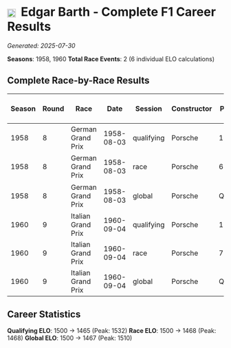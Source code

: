# <img src="https://upload.wikimedia.org/wikipedia/commons/b/ba/Flag_of_Germany.svg" alt="Germany" width="20" height="auto" style="vertical-align: middle; margin-right: 5px;" onerror="this.outerHTML='🇩🇪'; this.style.marginRight='5px';"/> Edgar Barth - Complete F1 Career Results

*Generated: 2025-07-30*

**Seasons**: 1958, 1960
**Total Race Events**: 2 (6 individual ELO calculations)

## Complete Race-by-Race Results

| Season | Round | Race | Date | Session | Constructor | Position | Starting ELO | ELO Change | Final ELO | Teammate | Teammate Position | Teammate Starting ELO | Teammate ELO Change | Teammate Final ELO |
|--------|-------|------|------|---------|-------------|----------|--------------|------------|-----------|----------|-------------------|----------------------|---------------------|-------------------|
| 1958 | 8 | German Grand Prix | 1958-08-03 | qualifying | Porsche | 13 | 1500 | +32 | 1532 | <img src="https://upload.wikimedia.org/wikipedia/commons/2/20/Flag_of_the_Netherlands.svg" alt="Netherlands" width="20" height="auto" style="vertical-align: middle; margin-right: 5px;" onerror="this.outerHTML='🇳🇱'; this.style.marginRight='5px';"/> Carel Godin de Beaufort | 15 | N/A | N/A | N/A |
| 1958 | 8 | German Grand Prix | 1958-08-03 | race | Porsche | 6 | 1500 | N/A | 1500 | <img src="https://upload.wikimedia.org/wikipedia/commons/2/20/Flag_of_the_Netherlands.svg" alt="Netherlands" width="20" height="auto" style="vertical-align: middle; margin-right: 5px;" onerror="this.outerHTML='🇳🇱'; this.style.marginRight='5px';"/> Carel Godin de Beaufort | DNF | N/A | N/A | N/A |
| 1958 | 8 | German Grand Prix | 1958-08-03 | global | Porsche | Q:13/R:6 | 1500 | +10 | 1510 | <img src="https://upload.wikimedia.org/wikipedia/commons/2/20/Flag_of_the_Netherlands.svg" alt="Netherlands" width="20" height="auto" style="vertical-align: middle; margin-right: 5px;" onerror="this.outerHTML='🇳🇱'; this.style.marginRight='5px';"/> Carel Godin de Beaufort | Q:15/R:DNF | N/A | N/A | N/A |
| 1960 | 9 | Italian Grand Prix | 1960-09-04 | qualifying | Porsche | 12 | 1500 | -35 | 1465 | <img src="https://upload.wikimedia.org/wikipedia/commons/b/ba/Flag_of_Germany.svg" alt="Germany" width="20" height="auto" style="vertical-align: middle; margin-right: 5px;" onerror="this.outerHTML='🇩🇪'; this.style.marginRight='5px';"/> Hans Herrmann | 10 | N/A | N/A | N/A |
| 1960 | 9 | Italian Grand Prix | 1960-09-04 | race | Porsche | 7 | 1500 | -32 | 1468 | <img src="https://upload.wikimedia.org/wikipedia/commons/b/ba/Flag_of_Germany.svg" alt="Germany" width="20" height="auto" style="vertical-align: middle; margin-right: 5px;" onerror="this.outerHTML='🇩🇪'; this.style.marginRight='5px';"/> Hans Herrmann | 6 | N/A | N/A | N/A |
| 1960 | 9 | Italian Grand Prix | 1960-09-04 | global | Porsche | Q:12/R:7 | 1500 | -33 | 1467 | <img src="https://upload.wikimedia.org/wikipedia/commons/b/ba/Flag_of_Germany.svg" alt="Germany" width="20" height="auto" style="vertical-align: middle; margin-right: 5px;" onerror="this.outerHTML='🇩🇪'; this.style.marginRight='5px';"/> Hans Herrmann | Q:10/R:6 | N/A | N/A | N/A |

## Career Statistics

**Qualifying ELO**: 1500 → 1465 (Peak: 1532)
**Race ELO**: 1500 → 1468 (Peak: 1468)
**Global ELO**: 1500 → 1467 (Peak: 1510)
